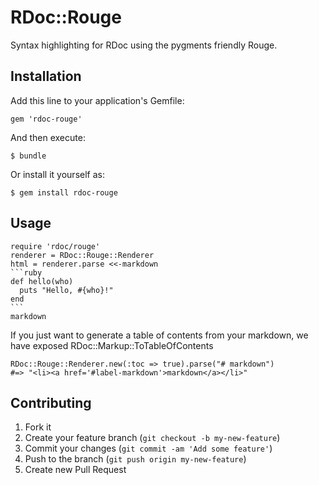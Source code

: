 # RDoc::Rouge

Syntax highlighting for RDoc using the pygments friendly Rouge.

## Installation

Add this line to your application's Gemfile:

    gem 'rdoc-rouge'

And then execute:

    $ bundle

Or install it yourself as:

    $ gem install rdoc-rouge

## Usage

    require 'rdoc/rouge'
    renderer = RDoc::Rouge::Renderer
    html = renderer.parse <<-markdown
    ```ruby
    def hello(who)
      puts "Hello, #{who}!"
    end
    ```
    markdown

If you just want to generate a table of contents from your markdown, we have
exposed RDoc::Markup::ToTableOfContents

    RDoc::Rouge::Renderer.new(:toc => true).parse("# markdown")
    #=> "<li><a href='#label-markdown'>markdown</a></li>"

## Contributing

1. Fork it
2. Create your feature branch (`git checkout -b my-new-feature`)
3. Commit your changes (`git commit -am 'Add some feature'`)
4. Push to the branch (`git push origin my-new-feature`)
5. Create new Pull Request

